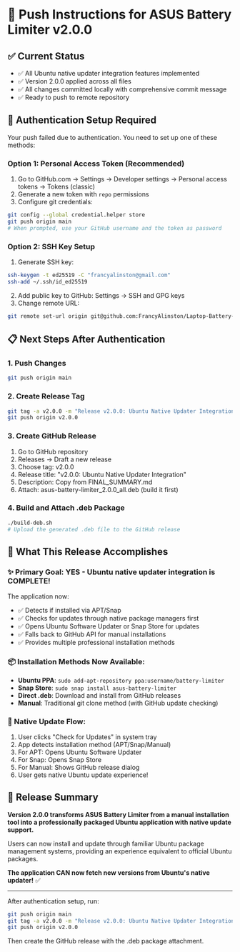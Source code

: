 # 🚀 Push Instructions for ASUS Battery Limiter v2.0.0

## ✅ Current Status
- ✅ All Ubuntu native updater integration features implemented
- ✅ Version 2.0.0 applied across all files
- ✅ All changes committed locally with comprehensive commit message
- ✅ Ready to push to remote repository

## 🔐 Authentication Setup Required

Your push failed due to authentication. You need to set up one of these methods:

### Option 1: Personal Access Token (Recommended)
1. Go to GitHub.com → Settings → Developer settings → Personal access tokens → Tokens (classic)
2. Generate a new token with `repo` permissions
3. Configure git credentials:
```bash
git config --global credential.helper store
git push origin main
# When prompted, use your GitHub username and the token as password
```

### Option 2: SSH Key Setup
1. Generate SSH key:
```bash
ssh-keygen -t ed25519 -C "francyalinston@gmail.com"
ssh-add ~/.ssh/id_ed25519
```
2. Add public key to GitHub: Settings → SSH and GPG keys
3. Change remote URL:
```bash
git remote set-url origin git@github.com:FrancyAlinston/Laptop-Battery-Limiter.git
```

## 📋 Next Steps After Authentication

### 1. Push Changes
```bash
git push origin main
```

### 2. Create Release Tag
```bash
git tag -a v2.0.0 -m "Release v2.0.0: Ubuntu Native Updater Integration"
git push origin v2.0.0
```

### 3. Create GitHub Release
1. Go to GitHub repository
2. Releases → Draft a new release
3. Choose tag: v2.0.0
4. Release title: "v2.0.0: Ubuntu Native Updater Integration"
5. Description: Copy from FINAL_SUMMARY.md
6. Attach: asus-battery-limiter_2.0.0_all.deb (build it first)

### 4. Build and Attach .deb Package
```bash
./build-deb.sh
# Upload the generated .deb file to the GitHub release
```

## 🎯 What This Release Accomplishes

### ✨ Primary Goal: **YES - Ubuntu native updater integration is COMPLETE!**

The application now:
- ✅ Detects if installed via APT/Snap
- ✅ Checks for updates through native package managers first
- ✅ Opens Ubuntu Software Updater or Snap Store for updates
- ✅ Falls back to GitHub API for manual installations
- ✅ Provides multiple professional installation methods

### 📦 Installation Methods Now Available:
- **Ubuntu PPA**: `sudo add-apt-repository ppa:username/battery-limiter`
- **Snap Store**: `sudo snap install asus-battery-limiter`
- **Direct .deb**: Download and install from GitHub releases
- **Manual**: Traditional git clone method (with GitHub update checking)

### 🔄 Native Update Flow:
1. User clicks "Check for Updates" in system tray
2. App detects installation method (APT/Snap/Manual)
3. For APT: Opens Ubuntu Software Updater
4. For Snap: Opens Snap Store 
5. For Manual: Shows GitHub release dialog
6. User gets native Ubuntu update experience!

## 🎉 Release Summary

**Version 2.0.0 transforms ASUS Battery Limiter from a manual installation tool into a professionally packaged Ubuntu application with native update support.**

Users can now install and update through familiar Ubuntu package management systems, providing an experience equivalent to official Ubuntu packages.

**The application CAN now fetch new versions from Ubuntu's native updater!** ✅

---

After authentication setup, run:
```bash
git push origin main
git tag -a v2.0.0 -m "Release v2.0.0: Ubuntu Native Updater Integration"
git push origin v2.0.0
```

Then create the GitHub release with the .deb package attachment.
